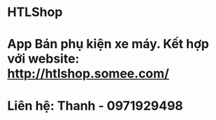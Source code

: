 # HTLShop
# App Bán phụ kiện xe máy. Kết hợp với website: http://htlshop.somee.com/
# Liên hệ: Thanh - 0971929498
